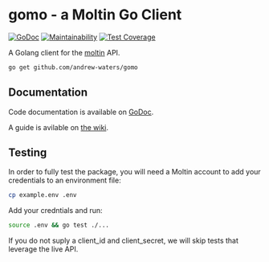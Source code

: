 # gomo - a Moltin Go Client

[![GoDoc](https://godoc.org/github.com/andrew-waters/gomo?status.svg)](https://godoc.org/github.com/andrew-waters/gomo)
[![Maintainability](https://api.codeclimate.com/v1/badges/48415c0b8f48979b40a9/maintainability)](https://codeclimate.com/github/andrew-waters/gomo/maintainability)
[![Test Coverage](https://api.codeclimate.com/v1/badges/48415c0b8f48979b40a9/test_coverage)](https://codeclimate.com/github/andrew-waters/gomo/test_coverage)

A Golang client for the [moltin](https://moltin.com) API.

```bash
go get github.com/andrew-waters/gomo
```


## Documentation

Code documentation is available on [GoDoc](https://godoc.org/github.com/andrew-waters/gomo).

A guide is avilable on [the wiki](https://github.com/andrew-waters/gomo/wiki).


## Testing

In order to fully test the package, you will need a Moltin account to add your credentials to an environment file:

```bash
cp example.env .env
```

Add your credntials and run:

```bash
source .env && go test ./...
```

If you do not suply a client_id and client_secret, we will skip tests that leverage the live API.
